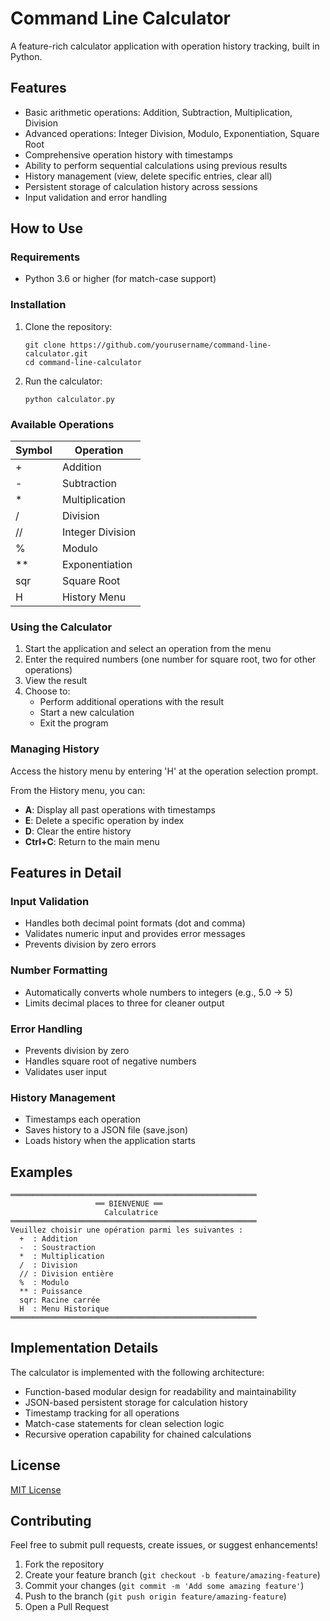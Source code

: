 # Command Line Calculator

A feature-rich calculator application with operation history tracking, built in Python.

## Features

- Basic arithmetic operations: Addition, Subtraction, Multiplication, Division
- Advanced operations: Integer Division, Modulo, Exponentiation, Square Root
- Comprehensive operation history with timestamps
- Ability to perform sequential calculations using previous results
- History management (view, delete specific entries, clear all)
- Persistent storage of calculation history across sessions
- Input validation and error handling

## How to Use

### Requirements
- Python 3.6 or higher (for match-case support)

### Installation
1. Clone the repository:
   ```
   git clone https://github.com/yourusername/command-line-calculator.git
   cd command-line-calculator
   ```

2. Run the calculator:
   ```
   python calculator.py
   ```

### Available Operations

| Symbol | Operation |
|--------|-----------|
| + | Addition |
| - | Subtraction |
| * | Multiplication |
| / | Division |
| // | Integer Division |
| % | Modulo |
| ** | Exponentiation |
| sqr | Square Root |
| H | History Menu |

### Using the Calculator

1. Start the application and select an operation from the menu
2. Enter the required numbers (one number for square root, two for other operations)
3. View the result
4. Choose to:
   - Perform additional operations with the result
   - Start a new calculation
   - Exit the program

### Managing History

Access the history menu by entering 'H' at the operation selection prompt.

From the History menu, you can:
- **A**: Display all past operations with timestamps
- **E**: Delete a specific operation by index
- **D**: Clear the entire history
- **Ctrl+C**: Return to the main menu

## Features in Detail

### Input Validation
- Handles both decimal point formats (dot and comma)
- Validates numeric input and provides error messages
- Prevents division by zero errors

### Number Formatting
- Automatically converts whole numbers to integers (e.g., 5.0 → 5)
- Limits decimal places to three for cleaner output

### Error Handling
- Prevents division by zero
- Handles square root of negative numbers
- Validates user input

### History Management
- Timestamps each operation
- Saves history to a JSON file (save.json)
- Loads history when the application starts

## Examples

```
═══════════════════════════════════════════════════════
                   ══ BIENVENUE ══
                     Calculatrice
═══════════════════════════════════════════════════════
Veuillez choisir une opération parmi les suivantes :
  +  : Addition
  -  : Soustraction
  *  : Multiplication
  /  : Division
  // : Division entière
  %  : Modulo
  ** : Puissance
  sqr: Racine carrée
  H  : Menu Historique
═══════════════════════════════════════════════════════
```

## Implementation Details

The calculator is implemented with the following architecture:
- Function-based modular design for readability and maintainability
- JSON-based persistent storage for calculation history
- Timestamp tracking for all operations
- Match-case statements for clean selection logic
- Recursive operation capability for chained calculations

## License

[MIT License](LICENSE)

## Contributing

Feel free to submit pull requests, create issues, or suggest enhancements!

1. Fork the repository
2. Create your feature branch (`git checkout -b feature/amazing-feature`)
3. Commit your changes (`git commit -m 'Add some amazing feature'`)
4. Push to the branch (`git push origin feature/amazing-feature`)
5. Open a Pull Request
